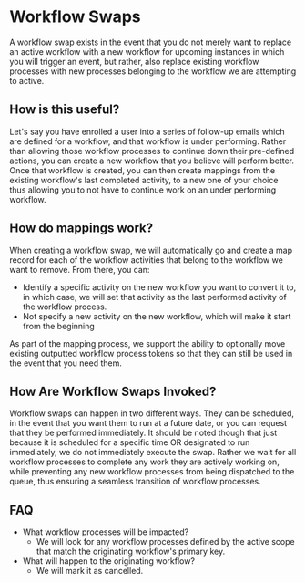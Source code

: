 # Workflow Swaps

A workflow swap exists in the event that you do not merely want to replace an active workflow with a new workflow 
for upcoming instances in which you will trigger an event, but rather, also replace existing workflow processes with 
new processes belonging to the workflow we are attempting to active.

## How is this useful?

Let's say you have enrolled a user into a series of follow-up emails which are defined for a workflow, and that workflow
is under performing.  Rather than allowing those workflow processes to continue down their pre-defined actions, you 
can create a new workflow that you believe will perform better.  Once that workflow is created, you can then create 
mappings from the existing workflow's last completed activity, to a new one of your choice thus allowing you to not 
have to continue work on an under performing workflow.

## How do mappings work?

When creating a workflow swap, we will automatically go and create a map record for each of the workflow activities 
that belong to the workflow we want to remove.  From there, you can:

- Identify a specific activity on the new workflow you want to convert it to, in which case, we will set that 
  activity as the last performed activity of the workflow process.
- Not specify a new activity on the new workflow, which will make it start from the beginning

As part of the mapping process, we support the ability to optionally move existing outputted workflow process tokens 
so that they can still be used in the event that you need them.

## How Are Workflow Swaps Invoked?

Workflow swaps can happen in two different ways.  They can be scheduled, in the event that you want them to run at a 
future date, or you can request that they be performed immediately.  It should be noted though that just because it 
is scheduled for a specific time OR designated to run immediately, we do not immediately execute the swap.  Rather 
we wait for all workflow processes to complete any work they are actively working on, while preventing any new 
workflow processes from being dispatched to the queue, thus ensuring a seamless transition of workflow processes.

## FAQ
- What workflow processes will be impacted?
  - We will look for any workflow processes defined by the active scope that match the originating workflow's primary 
  key.
- What will happen to the originating workflow?
  - We will mark it as cancelled. 


